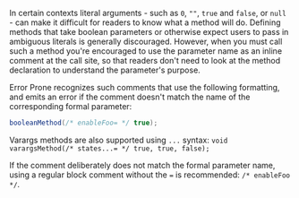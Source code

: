 In certain contexts literal arguments - such as `0`, `""`, `true` and `false`,
or `null` - can make it difficult for readers to know what a method will do.
Defining methods that take boolean parameters or otherwise expect users to pass
in ambiguous literals is generally discouraged. However, when you must call such
a method you're encouraged to use the parameter name as an inline comment at the
call site, so that readers don't need to look at the method declaration to
understand the parameter's purpose.

Error Prone recognizes such comments that use the following formatting, and
emits an error if the comment doesn't match the name of the corresponding formal
parameter:

```java
booleanMethod(/* enableFoo= */ true);
```

Varargs methods are also supported using `...` syntax: `void varargsMethod(/*
states...= */ true, true, false);`

If the comment deliberately does not match the formal parameter name, using a
regular block comment without the `=` is recommended: `/* enableFoo */`.
